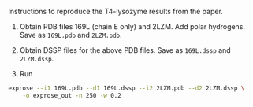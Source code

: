Instructions to reproduce the T4-lysozyme results from the paper.

1. Obtain PDB files 169L (chain E only) and 2LZM. Add polar hydrogens. Save as `169L.pdb` and `2LZM.pdb`.

2. Obtain DSSP files for the above PDB files. Save as `169L.dssp` and `2LZM.dssp`.

3. Run

```bash
exprose --i1 169L.pdb --d1 169L.dssp --i2 2LZM.pdb --d2 2LZM.dssp \
    -o exprose_out -n 250 -w 0.2
```
